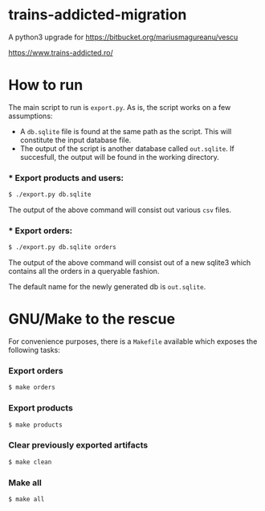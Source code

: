 # trains-addicted-migration

A python3 upgrade for https://bitbucket.org/mariusmagureanu/vescu

https://www.trains-addicted.ro/

# How to run

The main script to run is ``export.py``. As is, the script works on a few assumptions:

 * A ``db.sqlite`` file is found at the same path as the script. This will constitute the input database file.
 * The output of the script is another database called ``out.sqlite``. If succesfull, the output will be found in the working directory.

### * Export products and users:

```bash
$ ./export.py db.sqlite
```

The output of the above command will consist out various ``csv`` files.

### * Export orders:


```bash
$ ./export.py db.sqlite orders
```

The output of the above command will consist out of a new sqlite3 which contains all the orders in a queryable fashion.

The default name for the newly generated db is ``out.sqlite``.


# GNU/Make to the rescue

For convenience purposes, there is a ``Makefile`` available which exposes the following tasks:

### Export orders

```bash
$ make orders
```

### Export products

```bash
$ make products
```

### Clear previously exported artifacts

```bash
$ make clean
```

### Make all

```bash
$ make all
```